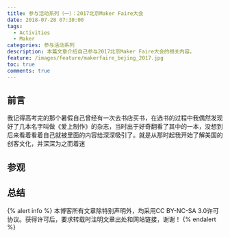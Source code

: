 ```yaml
---
title: 参与活动系列（一）：2017北京Maker Faire大会
date: 2018-07-28 07:30:00
tags:
  - Activities
  - Maker
categories: 参与活动系列
description: 本篇文章介绍自己参与2017北京Maker Faire大会的相关内容。
feature: /images/feature/makerfaire_bejing_2017.jpg
toc: true
comments: true
---
```


## 前言

我记得高考完的那个暑假自己曾经有一次去书店买书，在选书的过程中我偶然发现好了几本名字叫做《爱上制作》的杂志，当时出于好奇翻看了其中的一本，没想到后来看着看着自己就被里面的内容给深深吸引了。就是从那时起我开始了解美国的创客文化，并深深为之而着迷

<!--more-->

## 参观



## 总结

{% alert info %}
本博客所有文章除特别声明外，均采用CC BY-NC-SA 3.0许可协议。获得许可后，要求转载时注明文章出处和网站链接，谢谢！
{% endalert %}
